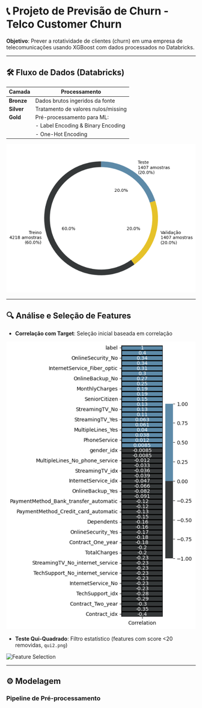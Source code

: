 # 📞 Projeto de Previsão de Churn - Telco Customer Churn

**Objetivo**: Prever a rotatividade de clientes (churn) em uma empresa de telecomunicações usando XGBoost com dados processados no Databricks.

---

## 🛠️ Fluxo de Dados (Databricks)
| Camada       | Processamento                          |
|--------------|----------------------------------------|
| **Bronze**   | Dados brutos ingeridos da fonte        |
| **Silver**   | Tratamento de valores nulos/missing    |
| **Gold**     | Pré-processamento para ML:             |
|              | - Label Encoding & Binary Encoding     |
|              | - One-Hot Encoding                     |

![Data Pipeline](figs_/data_split.png)

---

## 🔍 Análise e Seleção de Features
- **Correlação com Target**: Seleção inicial baseada em correlação

![Data Pipeline](figs_/corr_churn.png)

- **Teste Qui-Quadrado**: Filtro estatístico (features com score <20 removidas, `qui2.png`)
  
![Feature Selection](images/qui2.png)

---

## ⚙️ Modelagem
### Pipeline de Pré-processamento

